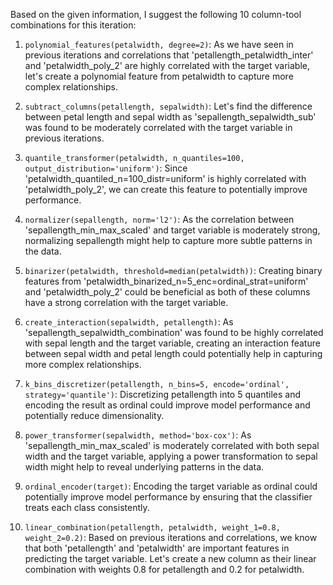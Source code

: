  Based on the given information, I suggest the following 10 column-tool combinations for this iteration:

1. `polynomial_features(petalwidth, degree=2)`: As we have seen in previous iterations and correlations that 'petallength_petalwidth_inter' and 'petalwidth_poly_2' are highly correlated with the target variable, let's create a polynomial feature from petalwidth to capture more complex relationships.

2. `subtract_columns(petallength, sepalwidth)`: Let's find the difference between petal length and sepal width as 'sepallength_sepalwidth_sub' was found to be moderately correlated with the target variable in previous iterations.

3. `quantile_transformer(petalwidth, n_quantiles=100, output_distribution='uniform')`: Since 'petalwidth_quantiled_n=100_distr=uniform' is highly correlated with 'petalwidth_poly_2', we can create this feature to potentially improve performance.

4. `normalizer(sepallength, norm='l2')`: As the correlation between 'sepallength_min_max_scaled' and target variable is moderately strong, normalizing sepallength might help to capture more subtle patterns in the data.

5. `binarizer(petalwidth, threshold=median(petalwidth))`: Creating binary features from 'petalwidth_binarized_n=5_enc=ordinal_strat=uniform' and 'petalwidth_poly_2' could be beneficial as both of these columns have a strong correlation with the target variable.

6. `create_interaction(sepalwidth, petallength)`: As 'sepallength_sepalwidth_combination' was found to be highly correlated with sepal length and the target variable, creating an interaction feature between sepal width and petal length could potentially help in capturing more complex relationships.

7. `k_bins_discretizer(petallength, n_bins=5, encode='ordinal', strategy='quantile')`: Discretizing petallength into 5 quantiles and encoding the result as ordinal could improve model performance and potentially reduce dimensionality.

8. `power_transformer(sepalwidth, method='box-cox')`: As 'sepallength_min_max_scaled' is moderately correlated with both sepal width and the target variable, applying a power transformation to sepal width might help to reveal underlying patterns in the data.

9. `ordinal_encoder(target)`: Encoding the target variable as ordinal could potentially improve model performance by ensuring that the classifier treats each class consistently.

10. `linear_combination(petallength, petalwidth, weight_1=0.8, weight_2=0.2)`: Based on previous iterations and correlations, we know that both 'petallength' and 'petalwidth' are important features in predicting the target variable. Let's create a new column as their linear combination with weights 0.8 for petallength and 0.2 for petalwidth.
